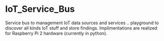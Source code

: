 # IoT_Service_Bus
Service bus to management IoT data sources and services .. playground to discover all kinds IoT stuff and store findings. Implimentations are realized for Raspberry Pi 2 hardware (currently in python).
